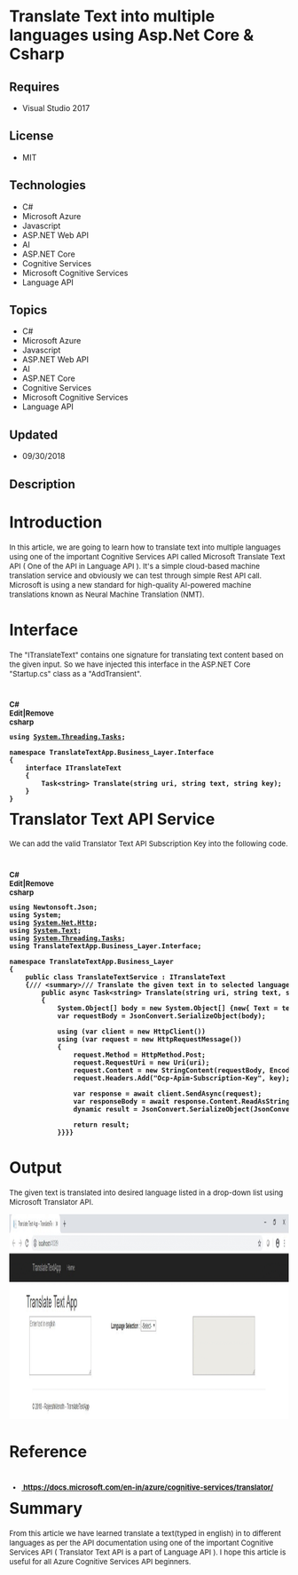 # Translate Text into multiple languages using Asp.Net Core & Csharp
## Requires
- Visual Studio 2017
## License
- MIT
## Technologies
- C#
- Microsoft Azure
- Javascript
- ASP.NET Web API
- AI
- ASP.NET Core
- Cognitive Services
- Microsoft Cognitive Services
- Language API
## Topics
- C#
- Microsoft Azure
- Javascript
- ASP.NET Web API
- AI
- ASP.NET Core
- Cognitive Services
- Microsoft Cognitive Services
- Language API
## Updated
- 09/30/2018
## Description

<h1>Introduction</h1>
<p><span style="font-size:small">In this article, we are going to learn how to translate text into multiple languages using one of the important Cognitive Services API called Microsoft Translate Text API ( One of the API in Language API ). It's a simple&nbsp;cloud-based
 machine translation service and obviously we can test through simple Rest API call. Microsoft is using a new standard for high-quality AI-powered machine translations known as&nbsp;Neural Machine Translation (NMT).</span></p>
<h1>Interface</h1>
<p><span style="font-size:small">The &quot;ITranslateText&quot; contains one signature for translating text content based on the given input. So we have injected this interface in the ASP.NET Core &quot;Startup.cs&quot; class as a &quot;AddTransient&quot;.</span></p>
<h1><span style="font-size:small">
<div class="scriptcode">
<div class="pluginEditHolder" pluginCommand="mceScriptCode">
<div class="title"><span>C#</span></div>
<div class="pluginLinkHolder"><span class="pluginEditHolderLink">Edit</span>|<span class="pluginRemoveHolderLink">Remove</span></div>
<span class="hidden">csharp</span>

<div class="preview">
<pre class="csharp"><span class="cs__keyword">using</span>&nbsp;<a class="libraryLink" href="https://msdn.microsoft.com/en-US/library/System.Threading.Tasks.aspx" target="_blank" title="Auto generated link to System.Threading.Tasks">System.Threading.Tasks</a>;&nbsp;
&nbsp;
<span class="cs__keyword">namespace</span>&nbsp;TranslateTextApp.Business_Layer.Interface&nbsp;
{&nbsp;
&nbsp;&nbsp;&nbsp;&nbsp;<span class="cs__keyword">interface</span>&nbsp;ITranslateText&nbsp;
&nbsp;&nbsp;&nbsp;&nbsp;{&nbsp;
&nbsp;&nbsp;&nbsp;&nbsp;&nbsp;&nbsp;&nbsp;&nbsp;Task&lt;<span class="cs__keyword">string</span>&gt;&nbsp;Translate(<span class="cs__keyword">string</span>&nbsp;uri,&nbsp;<span class="cs__keyword">string</span>&nbsp;text,&nbsp;<span class="cs__keyword">string</span>&nbsp;key);&nbsp;
&nbsp;&nbsp;&nbsp;&nbsp;}&nbsp;
}&nbsp;
</pre>
</div>
</div>
</div>
</span>Translator Text API Service</h1>
<p><span style="font-size:small">We can add the valid Translator Text API Subscription Key into the following code.</span></p>
<h1><span style="font-size:small">
<div class="scriptcode">
<div class="pluginEditHolder" pluginCommand="mceScriptCode">
<div class="title"><span>C#</span></div>
<div class="pluginLinkHolder"><span class="pluginEditHolderLink">Edit</span>|<span class="pluginRemoveHolderLink">Remove</span></div>
<span class="hidden">csharp</span>

<div class="preview">
<pre class="js">using&nbsp;Newtonsoft.Json;&nbsp;
using&nbsp;System;&nbsp;
using&nbsp;<a class="libraryLink" href="https://msdn.microsoft.com/en-US/library/System.Net.Http.aspx" target="_blank" title="Auto generated link to System.Net.Http">System.Net.Http</a>;&nbsp;
using&nbsp;<a class="libraryLink" href="https://msdn.microsoft.com/en-US/library/System.Text.aspx" target="_blank" title="Auto generated link to System.Text">System.Text</a>;&nbsp;
using&nbsp;<a class="libraryLink" href="https://msdn.microsoft.com/en-US/library/System.Threading.Tasks.aspx" target="_blank" title="Auto generated link to System.Threading.Tasks">System.Threading.Tasks</a>;&nbsp;
using&nbsp;TranslateTextApp.Business_Layer.Interface;&nbsp;
&nbsp;
namespace&nbsp;TranslateTextApp.Business_Layer&nbsp;
<span class="js__brace">{</span>&nbsp;
&nbsp;&nbsp;&nbsp;&nbsp;public&nbsp;class&nbsp;TranslateTextService&nbsp;:&nbsp;ITranslateText&nbsp;
&nbsp;&nbsp;&nbsp;&nbsp;<span class="js__brace">{</span><span class="js__sl_comment">///&nbsp;&lt;summary&gt;</span><span class="js__sl_comment">///&nbsp;Translate&nbsp;the&nbsp;given&nbsp;text&nbsp;in&nbsp;to&nbsp;selected&nbsp;language.</span><span class="js__sl_comment">///&nbsp;&lt;/summary&gt;</span><span class="js__sl_comment">///&nbsp;&lt;param&nbsp;name=&quot;uri&quot;&gt;Request&nbsp;uri&lt;/param&gt;</span><span class="js__sl_comment">///&nbsp;&lt;param&nbsp;name=&quot;text&quot;&gt;The&nbsp;text&nbsp;is&nbsp;given&nbsp;for&nbsp;translation&lt;/param&gt;</span><span class="js__sl_comment">///&nbsp;&lt;param&nbsp;name=&quot;key&quot;&gt;Subscription&nbsp;key&lt;/param&gt;</span><span class="js__sl_comment">///&nbsp;&lt;returns&gt;&lt;/returns&gt;</span>&nbsp;
&nbsp;&nbsp;&nbsp;&nbsp;&nbsp;&nbsp;&nbsp;&nbsp;public&nbsp;async&nbsp;Task&lt;string&gt;&nbsp;Translate(string&nbsp;uri,&nbsp;string&nbsp;text,&nbsp;string&nbsp;key)&nbsp;
&nbsp;&nbsp;&nbsp;&nbsp;&nbsp;&nbsp;&nbsp;&nbsp;<span class="js__brace">{</span>&nbsp;
&nbsp;&nbsp;&nbsp;&nbsp;&nbsp;&nbsp;&nbsp;&nbsp;&nbsp;&nbsp;&nbsp;&nbsp;System.<span class="js__object">Object</span>[]&nbsp;body&nbsp;=&nbsp;<span class="js__operator">new</span>&nbsp;System.<span class="js__object">Object</span>[]&nbsp;<span class="js__brace">{</span><span class="js__operator">new</span><span class="js__brace">{</span>&nbsp;Text&nbsp;=&nbsp;text&nbsp;<span class="js__brace">}</span><span class="js__brace">}</span>;&nbsp;
&nbsp;&nbsp;&nbsp;&nbsp;&nbsp;&nbsp;&nbsp;&nbsp;&nbsp;&nbsp;&nbsp;&nbsp;<span class="js__statement">var</span>&nbsp;requestBody&nbsp;=&nbsp;JsonConvert.SerializeObject(body);&nbsp;
&nbsp;&nbsp;&nbsp;&nbsp;&nbsp;&nbsp;&nbsp;&nbsp;&nbsp;&nbsp;&nbsp;&nbsp;&nbsp;
&nbsp;&nbsp;&nbsp;&nbsp;&nbsp;&nbsp;&nbsp;&nbsp;&nbsp;&nbsp;&nbsp;&nbsp;using&nbsp;(<span class="js__statement">var</span>&nbsp;client&nbsp;=&nbsp;<span class="js__operator">new</span>&nbsp;HttpClient())&nbsp;
&nbsp;&nbsp;&nbsp;&nbsp;&nbsp;&nbsp;&nbsp;&nbsp;&nbsp;&nbsp;&nbsp;&nbsp;using&nbsp;(<span class="js__statement">var</span>&nbsp;request&nbsp;=&nbsp;<span class="js__operator">new</span>&nbsp;HttpRequestMessage())&nbsp;
&nbsp;&nbsp;&nbsp;&nbsp;&nbsp;&nbsp;&nbsp;&nbsp;&nbsp;&nbsp;&nbsp;&nbsp;<span class="js__brace">{</span>&nbsp;
&nbsp;&nbsp;&nbsp;&nbsp;&nbsp;&nbsp;&nbsp;&nbsp;&nbsp;&nbsp;&nbsp;&nbsp;&nbsp;&nbsp;&nbsp;&nbsp;request.Method&nbsp;=&nbsp;HttpMethod.Post;&nbsp;
&nbsp;&nbsp;&nbsp;&nbsp;&nbsp;&nbsp;&nbsp;&nbsp;&nbsp;&nbsp;&nbsp;&nbsp;&nbsp;&nbsp;&nbsp;&nbsp;request.RequestUri&nbsp;=&nbsp;<span class="js__operator">new</span>&nbsp;Uri(uri);&nbsp;
&nbsp;&nbsp;&nbsp;&nbsp;&nbsp;&nbsp;&nbsp;&nbsp;&nbsp;&nbsp;&nbsp;&nbsp;&nbsp;&nbsp;&nbsp;&nbsp;request.Content&nbsp;=&nbsp;<span class="js__operator">new</span>&nbsp;StringContent(requestBody,&nbsp;Encoding.UTF8,&nbsp;<span class="js__string">&quot;application/json&quot;</span>);&nbsp;
&nbsp;&nbsp;&nbsp;&nbsp;&nbsp;&nbsp;&nbsp;&nbsp;&nbsp;&nbsp;&nbsp;&nbsp;&nbsp;&nbsp;&nbsp;&nbsp;request.Headers.Add(<span class="js__string">&quot;Ocp-Apim-Subscription-Key&quot;</span>,&nbsp;key);&nbsp;
&nbsp;
&nbsp;&nbsp;&nbsp;&nbsp;&nbsp;&nbsp;&nbsp;&nbsp;&nbsp;&nbsp;&nbsp;&nbsp;&nbsp;&nbsp;&nbsp;&nbsp;<span class="js__statement">var</span>&nbsp;response&nbsp;=&nbsp;await&nbsp;client.SendAsync(request);&nbsp;
&nbsp;&nbsp;&nbsp;&nbsp;&nbsp;&nbsp;&nbsp;&nbsp;&nbsp;&nbsp;&nbsp;&nbsp;&nbsp;&nbsp;&nbsp;&nbsp;<span class="js__statement">var</span>&nbsp;responseBody&nbsp;=&nbsp;await&nbsp;response.Content.ReadAsStringAsync();&nbsp;
&nbsp;&nbsp;&nbsp;&nbsp;&nbsp;&nbsp;&nbsp;&nbsp;&nbsp;&nbsp;&nbsp;&nbsp;&nbsp;&nbsp;&nbsp;&nbsp;dynamic&nbsp;result&nbsp;=&nbsp;JsonConvert.SerializeObject(JsonConvert.DeserializeObject(responseBody),&nbsp;Formatting.Indented);&nbsp;
&nbsp;&nbsp;&nbsp;&nbsp;&nbsp;&nbsp;&nbsp;&nbsp;&nbsp;&nbsp;&nbsp;&nbsp;&nbsp;&nbsp;&nbsp;&nbsp;&nbsp;
&nbsp;&nbsp;&nbsp;&nbsp;&nbsp;&nbsp;&nbsp;&nbsp;&nbsp;&nbsp;&nbsp;&nbsp;&nbsp;&nbsp;&nbsp;&nbsp;<span class="js__statement">return</span>&nbsp;result;&nbsp;
&nbsp;&nbsp;&nbsp;&nbsp;&nbsp;&nbsp;&nbsp;&nbsp;&nbsp;&nbsp;&nbsp;&nbsp;<span class="js__brace">}</span><span class="js__brace">}</span><span class="js__brace">}</span><span class="js__brace">}</span></pre>
</div>
</div>
</div>
</span></h1>
<h1>Output</h1>
<p><span style="font-size:small">The given text is translated into desired language listed in a drop-down list using Microsoft Translator API.</span></p>
<p><span style="font-size:small"><img id="215562" src="215562-rajeeshmenoth_gif.gif" alt="" width="1366" height="369"><br>
</span></p>
<h1>Reference</h1>
<h1><span style="font-size:small">
<div class="endscriptcode">
<ul>
<li><strong><a title="Translator Text API Documentation" href="https://docs.microsoft.com/en-in/azure/cognitive-services/translator/" target="_blank">&nbsp;https://docs.microsoft.com/en-in/azure/cognitive-services/translator/</a></strong>
</li></ul>
</div>
</span>Summary</h1>
<p><span style="font-size:small">From this article we have learned translate a text(typed in english) in to different languages as per the API documentation using one of the important Cognitive Services API ( Translator Text API is a part of Language API ).
 I hope this article is useful for all Azure Cognitive Services API beginners.</span></p>

